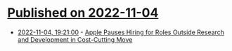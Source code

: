 # [Published on 2022-11-04](index.md)

* [2022-11-04, 19:21:00](https://apple.slashdot.org/story/22/11/04/1728202/apple-pauses-hiring-for-roles-outside-research-and-development-in-cost-cutting-move?utm_source=rss1.0mainlinkanon&utm_medium=feed) - [Apple Pauses Hiring for Roles Outside Research and Development in Cost-Cutting Move](https://apple.slashdot.org/story/22/11/04/1728202/apple-pauses-hiring-for-roles-outside-research-and-development-in-cost-cutting-move?utm_source=rss1.0mainlinkanon&utm_medium=feed)
